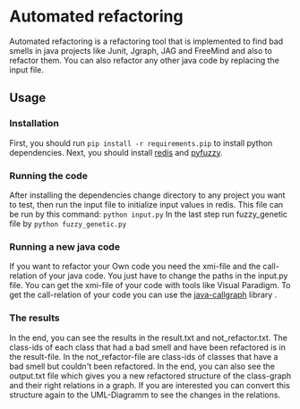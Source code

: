 # Automated refactoring
Automated refactoring is a refactoring tool that is implemented to find bad smells in java projects like Junit, Jgraph, JAG and FreeMind and also to refactor them. You can also refactor any other java code by replacing the input file.
## Usage
### Installation
First, you should run ```pip install -r requirements.pip``` to install python dependencies. 
Next, you should install [redis](https://redis.io/topics/quickstart) and [pyfuzzy](http://pyfuzzy.sourceforge.net/).
### Running the code
After installing the dependencies change directory to any project you want to test, then run the input file to initialize input values in redis. This file can be run by this command: ```python input.py```
In the last step run fuzzy_genetic file by ```python fuzzy_genetic.py```
### Running a new java code
If you want to refactor your Own code you need the xmi-file and the call-relation of your java code. You just have to change the paths in the input.py file.
You can get the xmi-file of your code with tools like Visual Paradigm. To get the call-relation of your code you can use the [java-callgraph](https://github.com/gousiosg/java-callgraph) library .
### The results
In the end, you can see the results in the result.txt and not_refactor.txt. The class-ids of each class that had a bad smell and have been refactored is in the result-file. In the not_refactor-file are class-ids of classes that have a bad smell but couldn't been refactored. In the end, you can also see the output.txt file which gives you a new refactored structure of the class-graph and their right relations in a graph. If you are interested you can convert this structure again to the UML-Diagramm to see the changes in the relations.
